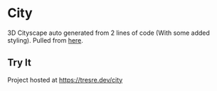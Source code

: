# City
3D Cityscape auto generated from 2 lines of code (With some added styling). Pulled from [here](https://twitter.com/KilledByAPixel/status/1517294627996545024).

## Try It
Project hosted at https://tresre.dev/city
